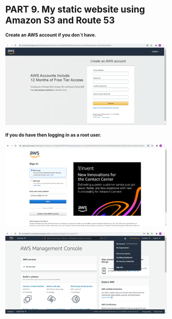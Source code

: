 # PART 9. My static website using Amazon S3 and Route 53  

#### Create an AWS account if you don`t have.  

![2](screenshots/2.png)    

#### If you do have then logging in as a root user.  

![1](screenshots/1.png)    

![4](screenshots/4.png)  
